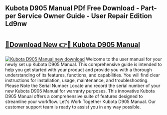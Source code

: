 ## Kubota D905 Manual PDf Free Download - Part-per Service Owner Guide - User Repair Edition Ld9nw

# <h2><a href="http://bc86439.oget.top/?id=Kubota+D905+Manual">🔗Download New 👉🔴 Kubota D905 Manual</a></h2>

[![Kubota D905 Manual new download](https://i.imgur.com/5g1atiW.png)](http://bc86439.oget.top/?id=Kubota+D905+Manual)
Welcome to the user manual for your newly set up Kubota D905 Manual. This comprehensive guide is intended to help you get started with your product and provide you with a thorough understanding of its features, functions, and capabilities. You will find clear instructions for installation, usage, maintenance, and troubleshooting. Please Note the Serial Number Locate and record the serial number of your new Kubota D905 Manual for warranty purposes. This innovative Kubota D905 Manual offers a comprehensive suite of features designed to streamline your workflow. Let's Work Together Kubota D905 Manual. Our customer support team is ready to assist you in any way possible.
